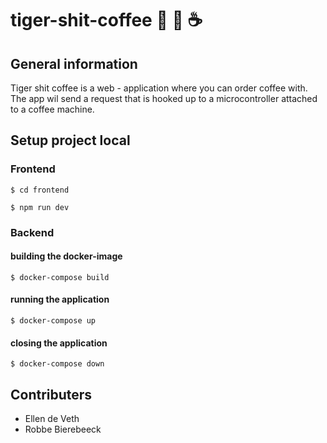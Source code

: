 # tiger-shit-coffee 🐯 💩 ☕️
## General information
Tiger shit coffee is a web - application where you can order coffee with. The app wil send a request that is hooked up to a 
microcontroller attached to a coffee machine.
## Setup project local
### Frontend
```
$ cd frontend
```
```
$ npm run dev
```
### Backend
#### building the docker-image
```
$ docker-compose build
```
#### running the application
```
$ docker-compose up
```
#### closing the application
```
$ docker-compose down
```
## Contributers
* Ellen de Veth
* Robbe Bierebeeck
